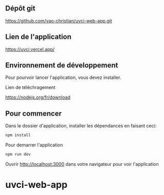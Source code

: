 ## Dépôt git

https://github.com/yao-christian/uvci-web-app.git

## Lien de l'application

https://uvci.vercel.app/

## Environnement de développement

Pour pourvoir lancer l'application, vous devez installer.

Lien de téléchragement

https://nodejs.org/fr/download

## Pour commencer

Dans le dossier d'application, installer les dépendances en faisant ceci:

```bash
npm install
```

Pour demarrer l'application

```bash
npm run dev
```

Ouvrir [http://localhost:3000](http://localhost:3000) dans votre navigateur pour voir l'application

# uvci-web-app
